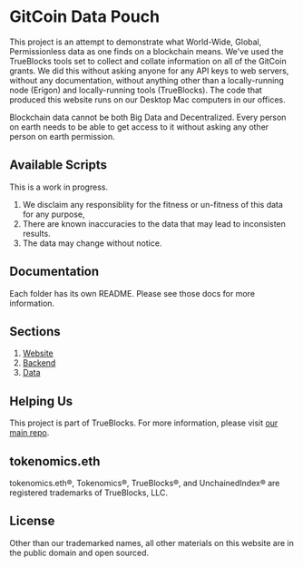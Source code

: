 # GitCoin Data Pouch

This project is an attempt to demonstrate what World-Wide, Global, Permissionless data as one finds on a blockchain means. We've used
the TrueBlocks tools set to collect and collate information on all of the GitCoin grants. We did this without asking anyone for
any API keys to web servers, without any documentation, without anything other than a locally-running node (Erigon) and locally-running
tools (TrueBlocks). The code that produced this website runs on our Desktop Mac computers in our offices.

Blockchain data cannot be both Big Data and Decentralized. Every person on earth needs to be able to get access to it without asking
any other person on earth permission.

## Available Scripts

This is a work in progress.

1. We disclaim any responsiblity for the fitness or un-fitness of this data for any purpose,
2. There are known inaccuracies to the data that may lead to inconsisten results.
3. The data may change without notice.

## Documentation

Each folder has its own README. Please see those docs for more information.

## Sections

1. [Website](./ui)
2. [Backend](./backend)
3. [Data](./data)

## Helping Us

This project is part of TrueBlocks. For more information, please visit [our main repo](https://github.com/TrueBlocks/trueblocks-core).

## tokenomics.eth

tokenomics.eth&#174;, Tokenomics&#174;, TrueBlocks&#174;, and UnchainedIndex&#174; are registered trademarks of TrueBlocks, LLC.

## License

Other than our trademarked names, all other materials on this website are in the public domain and open sourced.

